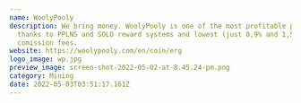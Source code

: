 ```yaml
---
name: WoolyPooly
description: We bring money. WoolyPooly is one of the most profitable pools,
  thanks to PPLNS and SOLO reward systems and lowest (just 0,9% and 1,5%)
  comission fees.
website: https://woolypooly.com/en/coin/erg
logo_image: wp.jpg
preview_image: screen-shot-2022-05-02-at-8.45.24-pm.png
category: Mining
date: 2022-05-03T03:51:17.161Z
---
```

